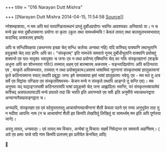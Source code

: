 +++
title = "016 Narayan Dutt Mishra"

+++
[[Narayan Dutt Mishra	2014-04-15, 11:54:58 [Source](https://groups.google.com/g/samskrita/c/HXolkRoqOKE)]]



नरेशमहाशयाः, न मम अपि मतं यत्पाण्डित्यस्थानं प्राप्तुं दुर्बोधप्रयोगाः भवन्ति आवश्यकाः अनिवार्याः वा। न च मन्ये इह मया दुर्बोधायमानाः प्रयोगाः वा कृताः (कुतः तथा सामर्थ्यम्मयि ! केवलं तावत् तथा बालसुलभस्वभावात् कदाचिद् असफलम् इष्यते)

 अपि च सन्धिविवक्षया (कथनस्य इच्छा चेत् सन्धिः कर्तव्यः अन्यथा नहि) यदि कश्चिद् वाक्यानि तथाभूतानि प्रयुङ्क्ते चेत् तदा हानिः अपि का। "संस्कृतम्" इति नामधेये समवाये नूनम् दुर्बोधीभूतानि वाक्यानि प्रयोक्तुं शक्यन्ते एव यतः मादृशाः भवादृशाः च जनाः एव न तथा प्रयोगम् एषिष्यन्ति चेत् का गतिः संस्कृतज्ञानां (शङ्के अधुना अपि का शोभनतरा गतिः!) तस्मात् अहम् एवं बारम्बारम् अकरवम् - यङ्न्तादिप्रयोगाः अपि कठिनतराः एव , मत्कृते अपिसम्भवतः, तस्मात् न तथा प्रयोक्तुकामः(अवश्यं भाषामिमां नूतनानां संस्कृतभाषां ज्ञातुकामानां कृते कठिनायमाना स्यात् तथापि प्रबुद्धाः जनाः इमे सम्यक्तया इमां भाषां ज्ञातुकामाः भवेयुः एव - मम मतं तु अत्र सर्वे एव विद्वांसः पण्डिता एव संस्कृतविषयस्य- केचन मन्ये न संस्कृते तथापि आङ्ग्ले तु सन्ति एव)। मम अनुभवः यद् यद्याङ्ग्लभाषी कठिनतरामपि भाषां प्रयुङ्क्ते चेत् जना आह्लादिताः भवन्ति, परं संस्कृतभाषायामेवं कश्चिद् असफलतयाऽपि मन्ये प्रयतते तदा किं भवति इति अवगम्यते एव सर्वैः इति अनुमीये भवत्कथनद्वारा अन्यान्यनैकप्रसङ्गद्वारा च।

 अन्यदपि, संस्कृतज्ञा एव एवं वदेयुस्ततस्तु आचार्याणाम्प्राचीनानां शैली केवला पठने एव रम्या अनुभूयेत तदा तु न मदीया आपत्तिः नाम (न च आचार्याणां शैली इव किमपि लेखयितुं लिखितुं वा सामर्थ्यम् मम इति अपि पूर्णतया जाने)।


  अस्तु तावत्, धन्यवादाः। एवं तावत् मम विचारः, अन्येषां तु विचाराः सहर्षं निवेद्यन्त एव समवाये अहर्निशम्। ( अग्रे एव क्षमाः याचे यदि नाम किमपि प्रलप्तम् इव प्रतीयेत केनचित् अपि)



